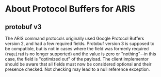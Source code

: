 # About Protocol Buffers for ARIS

## protobuf v3

The ARIS command protocols originally used Google Protocol Buffers version 2, and had a few required fields.
Protobuf version 3 is supposed to be compatible, but is not in cases where the field was formerly required
(`required` is no longer supported) and the value is zero or "nothing"--in this case, the field is "optimized out" of the payload.
The client implementor should be aware that all fields must now be considered optional and their presence checked.
Not checking may lead to a null reference exception.
